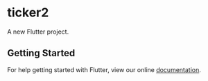 # ticker2

A new Flutter project.

## Getting Started

For help getting started with Flutter, view our online
[documentation](https://flutter.io/).
